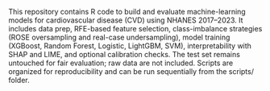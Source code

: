 This repository contains R code to build and evaluate machine-learning models for cardiovascular disease (CVD) using NHANES 2017–2023. It includes data prep, RFE-based feature selection, class-imbalance strategies (ROSE oversampling and real-case undersampling), model training (XGBoost, Random Forest, Logistic, LightGBM, SVM), interpretability with SHAP and LIME, and optional calibration checks. The test set remains untouched for fair evaluation; raw data are not included. Scripts are organized for reproducibility and can be run sequentially from the scripts/ folder.
